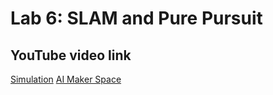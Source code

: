 # Lab 6: SLAM and Pure Pursuit

## YouTube video link
[Simulation](https://youtu.be/suDfm4eoZ5Y)
[AI Maker Space](https://youtu.be/-1OSw3Xrp74)
